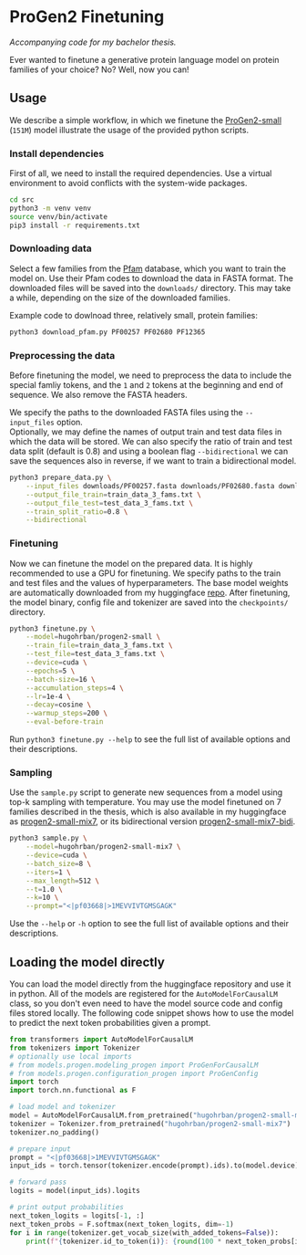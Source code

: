 # ProGen2 Finetuning

*Accompanying code for my bachelor thesis.*

Ever wanted to finetune a generative protein language model on protein families of your choice? No? Well, now you can!

## Usage

We describe a simple workflow, in which we finetune the [ProGen2-small](https://github.com/salesforce/progen/tree/main/progen2) (`151M`) model illustrate the usage of the provided python scripts.

### Install dependencies

First of all, we need to install the required dependencies. Use a virtual environment to avoid conflicts with the system-wide packages.

```bash
cd src
python3 -m venv venv
source venv/bin/activate
pip3 install -r requirements.txt
```

### Downloading data

Select a few families from the [Pfam](https://www.ebi.ac.uk/interpro/entry/pfam/#table) database, which you want to train the model on. Use their Pfam codes to download the data in FASTA format. The downloaded files will be saved into the `downloads/` directory. This may take a while, depending on the size of the downloaded families.

Example code to dowlnoad three, relatively small, protein families:

```bash
python3 download_pfam.py PF00257 PF02680 PF12365 
```

### Preprocessing the data

Before finetuning the model, we need to preprocess the data to include the special famliy tokens, and the `1` and `2` tokens at the beginning and end of sequence. We also remove the FASTA headers.

We specify the paths to the downloaded FASTA files using the `--input_files` option.  
Optionally, we may define the names of output train and test data files in which the data will be stored. We can also specify the ratio of train and test data split (default is 0.8) and using a boolean flag `--bidirectional` we can save the sequences also in reverse, if we want to train a bidirectional model.

```bash
python3 prepare_data.py \
    --input_files downloads/PF00257.fasta downloads/PF02680.fasta downloads/PF12365.fasta \
    --output_file_train=train_data_3_fams.txt \
    --output_file_test=test_data_3_fams.txt \
    --train_split_ratio=0.8 \
    --bidirectional
```

### Finetuning

Now we can finetune the model on the prepared data. It is highly recommended to use a GPU for finetuning. We specify paths to the train and test files and the values of hyperparameters. The base model weights are automatically downloaded from my huggingface [repo](https://huggingface.co/hugohrban/progen2-small). After finetuning, the model binary, config file and tokenizer are saved into the `checkpoints/` directory.

```bash
python3 finetune.py \
    --model=hugohrban/progen2-small \
    --train_file=train_data_3_fams.txt \
    --test_file=test_data_3_fams.txt \
    --device=cuda \
    --epochs=5 \
    --batch-size=16 \
    --accumulation_steps=4 \
    --lr=1e-4 \
    --decay=cosine \
    --warmup_steps=200 \
    --eval-before-train
```

Run `python3 finetune.py --help` to see the full list of available options and their descriptions.

### Sampling

Use the `sample.py` script to generate new sequences from a model using top-k sampling with temperature. You may use the model finetuned on 7 families described in the thesis, which is also available in my huggingface as [progen2-small-mix7](https://huggingface.co/hugohrban/progen2-small-mix7), or its bidirectional version [progen2-small-mix7-bidi](https://huggingface.co/hugohrban/progen2-small-mix7-bidi).

```bash
python3 sample.py \
    --model=hugohrban/progen2-small-mix7 \
    --device=cuda \
    --batch_size=8 \
    --iters=1 \
    --max_length=512 \
    --t=1.0 \
    --k=10 \
    --prompt="<|pf03668|>1MEVVIVTGMSGAGK"
```

Use the `--help` or `-h` option to see the full list of available options and their descriptions.

## Loading the model directly

You can load the model directly from the huggingface repository and use it in python. All of the models are registered for the `AutoModelForCausalLM` class, so you don't even need to have the model source code and config files stored locally. The following code snippet shows how to use the model to predict the next token probabilities given a prompt.

```python
from transformers import AutoModelForCausalLM
from tokenizers import Tokenizer
# optionally use local imports
# from models.progen.modeling_progen import ProGenForCausalLM
# from models.progen.configuration_progen import ProGenConfig
import torch
import torch.nn.functional as F

# load model and tokenizer
model = AutoModelForCausalLM.from_pretrained("hugohrban/progen2-small-mix7", trust_remote_code=True)
tokenizer = Tokenizer.from_pretrained("hugohrban/progen2-small-mix7")
tokenizer.no_padding()

# prepare input
prompt = "<|pf03668|>1MEVVIVTGMSGAGK"
input_ids = torch.tensor(tokenizer.encode(prompt).ids).to(model.device)

# forward pass
logits = model(input_ids).logits

# print output probabilities
next_token_logits = logits[-1, :]
next_token_probs = F.softmax(next_token_logits, dim=-1)
for i in range(tokenizer.get_vocab_size(with_added_tokens=False)):
    print(f"{tokenizer.id_to_token(i)}: {round(100 * next_token_probs[i].item(), 2):.2f} %")
```
